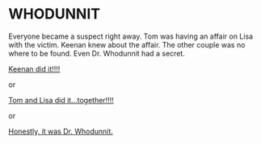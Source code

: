 # WHODUNNIT

Everyone became a suspect right away.  Tom was having an affair on Lisa with the victim. Keenan knew about the affair. The other couple was no where to be found. Even Dr. Whodunnit had a secret.

[Keenan did it!!!!](./scene2A.md)

or 

[Tom and Lisa did it...together!!!!](./scene2B.md)

or 

[Honestly, it was Dr. Whodunnit.](./scene2C.md)   
